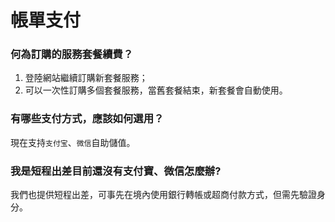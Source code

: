# 帳單支付

### 何為訂購的服務套餐續費？

1. 登陸網站繼續訂購新套餐服務；
2. 可以一次性訂購多個套餐服務，當舊套餐結束，新套餐會自動使用。

### 有哪些支付方式，應該如何選用？

現在支持`支付宝`、`微信`自助儲值。

### 我是短程出差目前還沒有支付寶、微信怎麼辦?

我們也提供短程出差，可事先在境內使用銀行轉帳或超商付款方式，但需先驗證身分。

